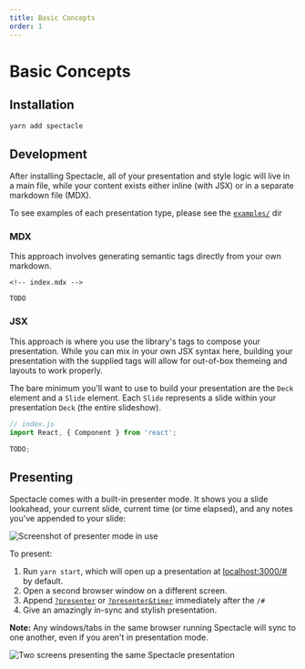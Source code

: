 ```yaml
---
title: Basic Concepts
order: 1
---
```


<a name="basic-concepts"></a>

# Basic Concepts

<a name="installation"></a>

## Installation

```sh
yarn add spectacle
```

<a name="development"></a>

## Development

After installing Spectacle, all of your presentation and style logic will live in a main file, while your content exists either inline (with JSX) or in a separate markdown file (MDX).

To see examples of each presentation type, please see the [`examples/`](../../examples/README.md) dir

<a name="mdx"></a>

### MDX

This approach involves generating semantic tags directly from your own markdown.

```mdx
<!-- index.mdx -->

TODO
```

<a name="jsx"></a>

### JSX

This approach is where you use the library's tags to compose your presentation. While you can mix in your own JSX syntax here, building your presentation with the supplied tags will allow for out-of-box themeing and layouts to work properly.

The bare minimum you'll want to use to build your presentation are the `Deck` element and a `Slide` element. Each `Slide` represents a slide within your presentation `Deck` (the entire slideshow).

```jsx
// index.js
import React, { Component } from 'react';

TODO;
```

<a name="presenting"></a>

## Presenting

Spectacle comes with a built-in presenter mode. It shows you a slide lookahead, your current slide, current time (or time elapsed), and any notes you've appended to your slide:

![Screenshot of presenter mode in use](TODO)

To present:

1. Run `yarn start`, which will open up a presentation at [localhost:3000/#](http://localhost:3000/#) by default.
2. Open a second browser window on a different screen.
3. Append [`?presenter`](http://localhost:3000/#/0?presenter) or [`?presenter&timer`](http://localhost:3000/#/0?presenter&timer) immediately after the `/#`
4. Give an amazingly in-sync and stylish presentation.

**Note:** Any windows/tabs in the same browser running Spectacle will sync to one another, even if you aren't in presentation mode.

![Two screens presenting the same Spectacle presentation](TODO)

